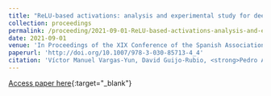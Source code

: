 ```yaml
---
title: "ReLU-based activations: analysis and experimental study for deep learning"
collection: proceedings
permalink: /proceeding/2021-09-01-ReLU-based-activations-analysis-and-experimental-study-for-deep-learning
date: 2021-09-01
venue: 'In Proceedings of the XIX Conference of the Spanish Association for Artificial Intelligence (CAEPIA)'
paperurl: 'http://doi.org/10.1007/978-3-030-85713-4_4'
citation: 'Víctor Manuel Vargas-Yun, David Guijo-Rubio, <strong>Pedro Antonio Gutiérrez</strong>, César Hervás-Martínez, &quot;ReLU-based activations: analysis and experimental study for deep learning.&quot; In Proceedings of the XIX Conference of the Spanish Association for Artificial Intelligence (CAEPIA), Lecture Notes in Artificial Intelligence (LNAI), Vol. 12882, 2021, Malaga, Spain, pp.33-43.'
---
```

[Access paper here](http://doi.org/10.1007/978-3-030-85713-4_4){:target="_blank"}
